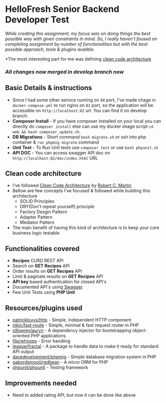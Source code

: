 # HelloFresh Senior Backend Developer Test

*While creating this assignment, my focus was on doing things the best possible way with given constraints in mind. So, I really haven't foused on completing assignment by number of functionalities but with the best possible approach, tools & plugins availble.*

*The most interesting part for me was defining [clean code architecture](#clean-code-architecture)

### *All changes now merged in develop branch now*

## Basic Details & instructions

- Since I had some other serivce running on `80` port, I've made chage in `docker-compose.yml` to run nginx on `82` port, so the application will be accessible on `http://localhost:82` url. You can find it on develop branch.
- **Composer Install** - If you have composer installed on your local you can directly do `composer install` else can use my docker image script `cd web && bash composer_update.sh`.
- **DB Migrations** - Short command `bash migrate.sh` or ssh into php container & `run phpmig migrate` command
- **Unit Test** - To Run Unit tests use `composer test` or use `bash phpunit.sh`
- **API DOC** - You can access swagger API doc on `http://localhost:82/doc/index.html` URL

## Clean code architecture

- I've followed [Clean Code Architecture](https://github.com/jupeter/clean-code-php) by [Robert C. Martin](https://en.wikipedia.org/wiki/Robert_C._Martin)
- Bellow are few concepts I've focused & followed while building this architecture
    - SOLID Principles
    - DRY(Don't repeat yourself) principle
    - Factory Desgin Pattern
    - Adapter Pattern
    - Mediator Pattern
- The main benefit of having this kind of architecture is to keep your core business logic testable

## Functionalities covered

- **Recipes** CURD REST API
- Search on **GET Recipes** API
- Order results on **GET Recipes** API
- Limit & paginate results on **GET Recipes** API
- **API key** based authentication for closed API's
- Documented API's using [Swagger](https://swagger.io/) 
- Few Unit Tests using **PHP Unit**

## Resources/plugins used

- [patricklouys/http](https://packagist.org/packages/patricklouys/http) - Simple, independent HTTP component
- [nikic/fast-route](https://packagist.org/packages/nikic/fast-route) - Simple, minimal & fast request router in PHP
- [rdlowrey/auryn](https://packagist.org/packages/rdlowrey/auryn) - A dependency injector for bootstrapping object-oriented PHP applications
- [filp/whoops](https://packagist.org/packages/filp/whoops) - Error handling
- [league/fractal](https://packagist.org/packages/league/fractal) - A package to handle data to make it ready for standard API output
- [davedevelopment/phpmig](https://packagist.org/packages/davedevelopment/phpmig) - Simple database migration system in PHP
- [gabordemooij/redbean](https://packagist.org/packages/gabordemooij/redbean) - A micro ORM for PHP
- [phpunit/phpunit](https://packagist.org/packages/phpunit/phpunit) - Testing framework

## Improvements needed
- Need to added rating API, but now it can be done like above